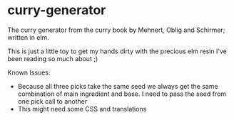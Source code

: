 # curry-generator
The curry generator from the curry book by Mehnert, Oblig and Schirmer; written in elm.

This is just a little toy to get my hands dirty with the precious elm resin I've been reading so much about ;)

Known Issues:
  - Because all three picks take the same seed we always get the same combination of main ingredient and base. I need to pass the seed from one pick call to another
  - This might need some CSS and translations
